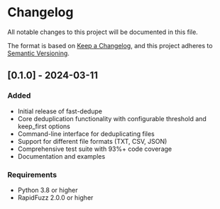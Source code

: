 # Changelog

All notable changes to this project will be documented in this file.

The format is based on [Keep a Changelog](https://keepachangelog.com/en/1.0.0/),
and this project adheres to [Semantic Versioning](https://semver.org/spec/v2.0.0.html).

## [0.1.0] - 2024-03-11

### Added
- Initial release of fast-dedupe
- Core deduplication functionality with configurable threshold and keep_first options
- Command-line interface for deduplicating files
- Support for different file formats (TXT, CSV, JSON)
- Comprehensive test suite with 93%+ code coverage
- Documentation and examples

### Requirements
- Python 3.8 or higher
- RapidFuzz 2.0.0 or higher 